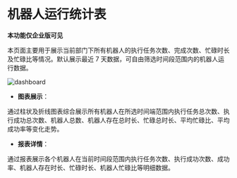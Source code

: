# 机器人运行统计表

**本功能仅企业版可见**

本页面主要用于展示当前部门下所有机器人的执行任务次数、完成次数、忙碌时长及忙碌比等情况。默认展示最近 7 天数据，可自由筛选时间段范围内的机器人运行数据。

![dashboard](https://docimages.blob.core.chinacloudapi.cn/images/Console/%E4%BB%AA%E8%A1%A8%E7%9B%98/dashboardrun1.png)

- **图表展示**：

通过柱状及折线图表综合展示所有机器人在所选时间端范围内执行任务总次数、执行成功总次数、机器人总数、机器人存在总时长、忙碌总时长、平均忙碌比、平均成功率等变化走势。

- **报表详情**：

通过报表展示各个机器人在当前时间段范围内执行任务次数、执行成功次数、成功率、机器人存在时长、忙碌时长、机器人忙碌比等明细数据。

